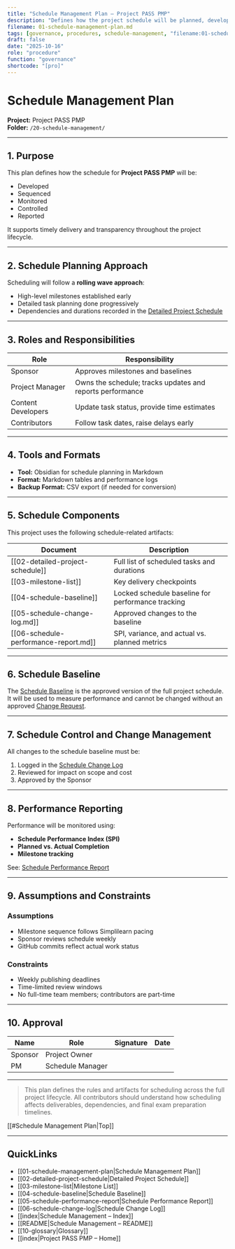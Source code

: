 ```yaml
---
title: "Schedule Management Plan — Project PASS PMP"
description: "Defines how the project schedule will be planned, developed, managed, and controlled."
filename: 01-schedule-management-plan.md
tags: [governance, procedures, schedule-management, "filename:01-schedule-management-plan.md"]
draft: false
date: "2025-10-16"
role: "procedure"
function: "governance"
shortcode: "[pro]"
---
```



# Schedule Management Plan  
**Project:** Project PASS PMP  
**Folder:** `/20-schedule-management/`

---

## 1. Purpose

This plan defines how the schedule for **Project PASS PMP** will be:
- Developed  
- Sequenced  
- Monitored  
- Controlled  
- Reported

It supports timely delivery and transparency throughout the project lifecycle.

---

## 2. Schedule Planning Approach

Scheduling will follow a **rolling wave approach**:
- High-level milestones established early
- Detailed task planning done progressively
- Dependencies and durations recorded in the [Detailed Project Schedule](02-detailed-project-schedule.md)

---

## 3. Roles and Responsibilities

| Role | Responsibility |
|------|----------------|
| Sponsor | Approves milestones and baselines |
| Project Manager | Owns the schedule; tracks updates and reports performance |
| Content Developers | Update task status, provide time estimates |
| Contributors | Follow task dates, raise delays early |

---

## 4. Tools and Formats

- **Tool:** Obsidian for schedule planning in Markdown  
- **Format:** Markdown tables and performance logs  
- **Backup Format:** CSV export (if needed for conversion)

---

## 5. Schedule Components

This project uses the following schedule-related artifacts:

| Document | Description |
|----------|-------------|
| [[02-detailed-project-schedule]] | Full list of scheduled tasks and durations |
| [[03-milestone-list]] | Key delivery checkpoints |
| [[04-schedule-baseline]] | Locked schedule baseline for performance tracking |
| [[05-schedule-change-log.md]] | Approved changes to the baseline |
| [[06-schedule-performance-report.md]] | SPI, variance, and actual vs. planned metrics |

---

## 6. Schedule Baseline

The [Schedule Baseline](04-schedule-baseline.md) is the approved version of the full project schedule.  
It will be used to measure performance and cannot be changed without an approved [Change Request](../00-project-integration-management/change-management/change-request-template.md).

---

## 7. Schedule Control and Change Management

All changes to the schedule baseline must be:
1. Logged in the [Schedule Change Log](./05-schedule-change-log.md)  
2. Reviewed for impact on scope and cost  
3. Approved by the Sponsor

---

## 8. Performance Reporting

Performance will be monitored using:
- **Schedule Performance Index (SPI)**
- **Planned vs. Actual Completion**
- **Milestone tracking**

See: [Schedule Performance Report](./06-schedule-performance-report.md)

---

## 9. Assumptions and Constraints

### Assumptions
- Milestone sequence follows Simplilearn pacing  
- Sponsor reviews schedule weekly  
- GitHub commits reflect actual work status

### Constraints
- Weekly publishing deadlines  
- Time-limited review windows  
- No full-time team members; contributors are part-time

---

## 10. Approval

| Name     | Role             | Signature | Date |
|----------|------------------|-----------|------|
| Sponsor  | Project Owner     |           |      |
| PM       | Schedule Manager  |           |      |

---

> This plan defines the rules and artifacts for scheduling across the full project lifecycle. All contributors should understand how scheduling affects deliverables, dependencies, and final exam preparation timelines.

[[#Schedule Management Plan|Top]]

---

## QuickLinks
- [[01-schedule-management-plan|Schedule Management Plan]]
- [[02-detailed-project-schedule|Detailed Project Schedule]]
- [[03-milestone-list|Milestone List]]
- [[04-schedule-baseline|Schedule Baseline]]
- [[05-schedule-performance-report|Schedule Performance Report]]
- [[06-schedule-change-log|Schedule Change Log]]
- [[index|Schedule Management – Index]]
- [[README|Schedule Management – README]]
- [[10-glossary|Glossary]]
- [[index|Project PASS PMP – Home]]

